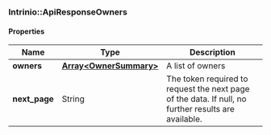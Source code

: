 

[//]: # (CLASS:Intrinio::ApiResponseOwners)

[//]: # (KIND:object)

### Intrinio::ApiResponseOwners

#### Properties

[//]: # (START_DEFINITION)

Name | Type | Description
------------ | ------------- | -------------
**owners** | [**Array&lt;OwnerSummary&gt;**](OwnerSummary.md) | A list of owners &nbsp;
**next_page** | String | The token required to request the next page of the data. If null, no further results are available. &nbsp;

[//]: # (END_DEFINITION)


[//]: # (CONTAINED_CLASS:Intrinio::OwnerSummary)



